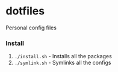 # dotfiles
Personal config files


### Install
1. `./install.sh` - Installs all the packages
2. `./symlink.sh` - Symlinks all the configs
